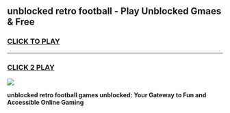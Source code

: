 
## unblocked retro football - Play Unblocked Gmaes & Free
<h3>
<a href="https://news.freeplayer.one?title=unblocked_retro_football&ref=16F">CLICK TO PLAY</a></h3>
<hr>

<h3>
<a href="https://news.freeplayer.one?title=unblocked_retro_football&ref=16F">CLICK 2 PLAY</a>
  
</h3>

<a href="https://news.freeplayer.one?title=unblocked_retro_football&ref=16F/"><img src="https://clearcache.store/games.png"></a>


**unblocked retro football games unblocked: Your Gateway to Fun and Accessible Online Gaming**
